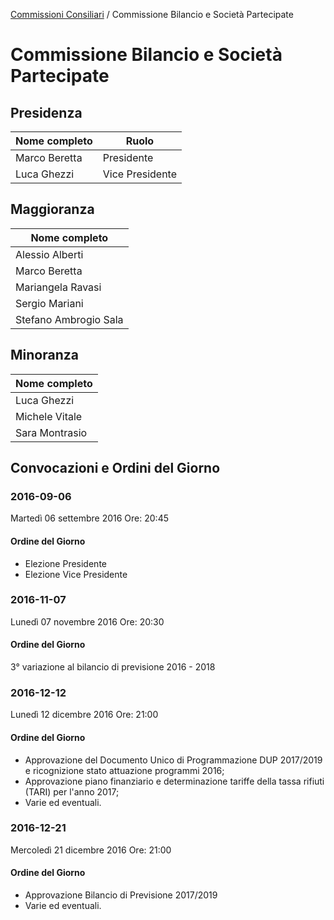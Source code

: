[Commissioni Consiliari](/data/commissioni-consiliari.md) / Commissione Bilancio e Società Partecipate

# Commissione Bilancio e Società Partecipate

## Presidenza

| Nome completo | Ruolo |
| ------------- | ----- |
| Marco Beretta | Presidente |
| Luca Ghezzi | Vice Presidente |

## Maggioranza

| Nome completo |
| ------------- |
| Alessio Alberti |
| Marco Beretta |
| Mariangela Ravasi |
| Sergio Mariani |
| Stefano Ambrogio Sala |
 
## Minoranza

| Nome completo |
| ------------- |
| Luca Ghezzi |
| Michele Vitale |
| Sara Montrasio |

## Convocazioni e Ordini del Giorno
 
### 2016-09-06

Martedì 06 settembre 2016
Ore: 20:45

#### Ordine del Giorno

- Elezione Presidente
- Elezione Vice Presidente 

### 2016-11-07

Lunedì 07 novembre 2016
Ore: 20:30

#### Ordine del Giorno

3° variazione al bilancio di previsione 2016 - 2018

### 2016-12-12

Lunedì 12 dicembre 2016
Ore: 21:00

#### Ordine del Giorno

- Approvazione del Documento Unico di Programmazione DUP 2017/2019 e ricognizione stato attuazione programmi 2016;
- Approvazione piano finanziario e determinazione tariffe della tassa rifiuti (TARI) per l'anno 2017;
- Varie ed eventuali.

### 2016-12-21

Mercoledì 21 dicembre 2016
Ore: 21:00

#### Ordine del Giorno

- Approvazione Bilancio di Previsione 2017/2019
- Varie ed eventuali.
